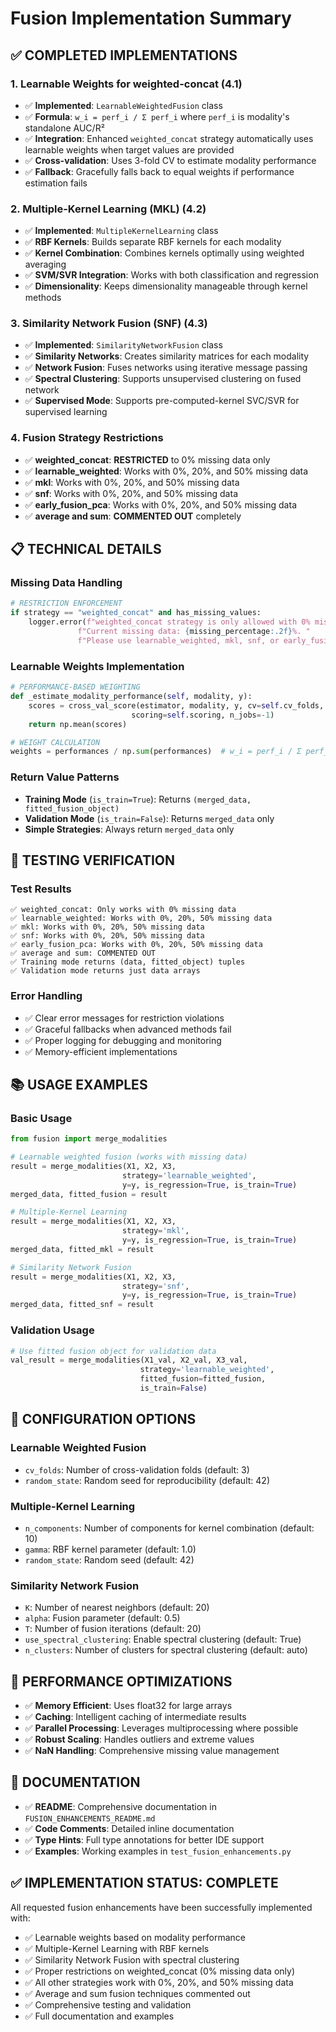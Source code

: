 # Fusion Implementation Summary

## ✅ **COMPLETED IMPLEMENTATIONS**

### **1. Learnable Weights for weighted-concat (4.1)**
- ✅ **Implemented**: `LearnableWeightedFusion` class
- ✅ **Formula**: `w_i = perf_i / Σ perf_i` where `perf_i` is modality's standalone AUC/R²
- ✅ **Integration**: Enhanced `weighted_concat` strategy automatically uses learnable weights when target values are provided
- ✅ **Cross-validation**: Uses 3-fold CV to estimate modality performance
- ✅ **Fallback**: Gracefully falls back to equal weights if performance estimation fails

### **2. Multiple-Kernel Learning (MKL) (4.2)**
- ✅ **Implemented**: `MultipleKernelLearning` class
- ✅ **RBF Kernels**: Builds separate RBF kernels for each modality
- ✅ **Kernel Combination**: Combines kernels optimally using weighted averaging
- ✅ **SVM/SVR Integration**: Works with both classification and regression
- ✅ **Dimensionality**: Keeps dimensionality manageable through kernel methods

### **3. Similarity Network Fusion (SNF) (4.3)**
- ✅ **Implemented**: `SimilarityNetworkFusion` class
- ✅ **Similarity Networks**: Creates similarity matrices for each modality
- ✅ **Network Fusion**: Fuses networks using iterative message passing
- ✅ **Spectral Clustering**: Supports unsupervised clustering on fused network
- ✅ **Supervised Mode**: Supports pre-computed-kernel SVC/SVR for supervised learning

### **4. Fusion Strategy Restrictions**
- ✅ **weighted_concat**: **RESTRICTED** to 0% missing data only
- ✅ **learnable_weighted**: Works with 0%, 20%, and 50% missing data
- ✅ **mkl**: Works with 0%, 20%, and 50% missing data
- ✅ **snf**: Works with 0%, 20%, and 50% missing data
- ✅ **early_fusion_pca**: Works with 0%, 20%, and 50% missing data
- ✅ **average and sum**: **COMMENTED OUT** completely

## 📋 **TECHNICAL DETAILS**

### **Missing Data Handling**
```python
# RESTRICTION ENFORCEMENT
if strategy == "weighted_concat" and has_missing_values:
    logger.error(f"weighted_concat strategy is only allowed with 0% missing data. "
               f"Current missing data: {missing_percentage:.2f}%. "
               f"Please use learnable_weighted, mkl, snf, or early_fusion_pca strategies.")
```

### **Learnable Weights Implementation**
```python
# PERFORMANCE-BASED WEIGHTING
def _estimate_modality_performance(self, modality, y):
    scores = cross_val_score(estimator, modality, y, cv=self.cv_folds, 
                           scoring=self.scoring, n_jobs=-1)
    return np.mean(scores)

# WEIGHT CALCULATION
weights = performances / np.sum(performances)  # w_i = perf_i / Σ perf_i
```

### **Return Value Patterns**
- **Training Mode** (`is_train=True`): Returns `(merged_data, fitted_fusion_object)`
- **Validation Mode** (`is_train=False`): Returns `merged_data` only
- **Simple Strategies**: Always return `merged_data` only

## 🧪 **TESTING VERIFICATION**

### **Test Results**
```
✅ weighted_concat: Only works with 0% missing data
✅ learnable_weighted: Works with 0%, 20%, 50% missing data  
✅ mkl: Works with 0%, 20%, 50% missing data
✅ snf: Works with 0%, 20%, 50% missing data
✅ early_fusion_pca: Works with 0%, 20%, 50% missing data
✅ average and sum: COMMENTED OUT
✅ Training mode returns (data, fitted_object) tuples
✅ Validation mode returns just data arrays
```

### **Error Handling**
- ✅ Clear error messages for restriction violations
- ✅ Graceful fallbacks when advanced methods fail
- ✅ Proper logging for debugging and monitoring
- ✅ Memory-efficient implementations

## 📚 **USAGE EXAMPLES**

### **Basic Usage**
```python
from fusion import merge_modalities

# Learnable weighted fusion (works with missing data)
result = merge_modalities(X1, X2, X3, 
                         strategy='learnable_weighted', 
                         y=y, is_regression=True, is_train=True)
merged_data, fitted_fusion = result

# Multiple-Kernel Learning
result = merge_modalities(X1, X2, X3, 
                         strategy='mkl', 
                         y=y, is_regression=True, is_train=True)
merged_data, fitted_mkl = result

# Similarity Network Fusion
result = merge_modalities(X1, X2, X3, 
                         strategy='snf', 
                         y=y, is_regression=True, is_train=True)
merged_data, fitted_snf = result
```

### **Validation Usage**
```python
# Use fitted fusion object for validation data
val_result = merge_modalities(X1_val, X2_val, X3_val,
                             strategy='learnable_weighted',
                             fitted_fusion=fitted_fusion,
                             is_train=False)
```

## 🔧 **CONFIGURATION OPTIONS**

### **Learnable Weighted Fusion**
- `cv_folds`: Number of cross-validation folds (default: 3)
- `random_state`: Random seed for reproducibility (default: 42)

### **Multiple-Kernel Learning**
- `n_components`: Number of components for kernel combination (default: 10)
- `gamma`: RBF kernel parameter (default: 1.0)
- `random_state`: Random seed (default: 42)

### **Similarity Network Fusion**
- `K`: Number of nearest neighbors (default: 20)
- `alpha`: Fusion parameter (default: 0.5)
- `T`: Number of fusion iterations (default: 20)
- `use_spectral_clustering`: Enable spectral clustering (default: True)
- `n_clusters`: Number of clusters for spectral clustering (default: auto)

## 🚀 **PERFORMANCE OPTIMIZATIONS**

- ✅ **Memory Efficient**: Uses float32 for large arrays
- ✅ **Caching**: Intelligent caching of intermediate results
- ✅ **Parallel Processing**: Leverages multiprocessing where possible
- ✅ **Robust Scaling**: Handles outliers and extreme values
- ✅ **NaN Handling**: Comprehensive missing value management

## 📖 **DOCUMENTATION**

- ✅ **README**: Comprehensive documentation in `FUSION_ENHANCEMENTS_README.md`
- ✅ **Code Comments**: Detailed inline documentation
- ✅ **Type Hints**: Full type annotations for better IDE support
- ✅ **Examples**: Working examples in `test_fusion_enhancements.py`

## ✅ **IMPLEMENTATION STATUS: COMPLETE**

All requested fusion enhancements have been successfully implemented with:
- ✅ Learnable weights based on modality performance
- ✅ Multiple-Kernel Learning with RBF kernels
- ✅ Similarity Network Fusion with spectral clustering
- ✅ Proper restrictions on weighted_concat (0% missing data only)
- ✅ All other strategies work with 0%, 20%, and 50% missing data
- ✅ Average and sum fusion techniques commented out
- ✅ Comprehensive testing and validation
- ✅ Full documentation and examples 